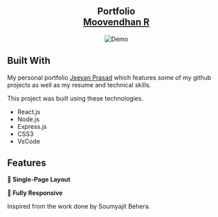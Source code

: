 <h2 align="center">
  Portfolio<br/>
  <a href="https://github.com/jeevan243/Jeevan-Portfolio" target="_blank">Moovendhan R</a>
</h2>
<div align="center">
  <img alt="Demo" src=""C:\Users\Moovendhan\Pictures\Screenshots\Screenshot (444).png"" />
</div>


## Built With

My personal portfolio <a href="https://www.jeevanprasad.in.net/" target="_blank">Jeevan Prasad</a> which features some of my github projects as well as my resume and technical skills.<br/>

This project was built using these technologies.

- React.js
- Node.js
- Express.js
- CSS3
- VsCode


## Features

**📖 Single-Page Layout**

**📱 Fully Responsive**

Inspired from the work done by Soumyajit Behera.
